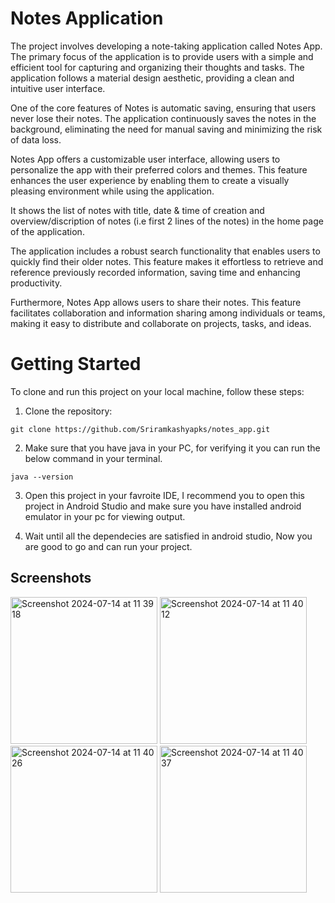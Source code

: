 # Notes Application

The project involves developing a note-taking application called Notes App. The primary focus of the application is to provide users with a simple and efficient tool for capturing and organizing their thoughts and tasks. The application follows a material design aesthetic, providing a clean and intuitive user interface.

One of the core features of Notes is automatic saving, ensuring that users never lose their notes. The application continuously saves the notes in the background, eliminating the need for manual saving and minimizing the risk of data loss.

Notes App offers a customizable user interface, allowing users to personalize the app with their preferred colors and themes. This feature enhances the user experience by enabling them to create a visually pleasing environment while using the application.

It shows the list of notes with title, date & time of creation and overview/discription of notes (i.e first 2 lines of the notes) in the home page of the application.

The application includes a robust search functionality that enables users to quickly find their older notes. This feature makes it effortless to retrieve and reference previously recorded information, saving time and enhancing productivity.

Furthermore, Notes App allows users to share their notes. This feature facilitates collaboration and information sharing among individuals or teams, making it easy to distribute and collaborate on projects, tasks, and ideas.

# Getting Started 

To clone and run this project on your local machine, follow these steps:

1. Clone the repository:
```
git clone https://github.com/Sriramkashyapks/notes_app.git
```
2. Make sure that you have java in your PC, for verifying it you can run the below command in your terminal.
```
java --version
```

3.  Open this project in your favroite IDE, I recommend you to open this project in Android Studio and make sure you have installed android emulator in your pc for viewing output.
   
4.  Wait until all the dependecies are satisfied in android studio, Now you are good to go and can run your project.

## Screenshots

<img width="235" alt="Screenshot 2024-07-14 at 11 39 18" src="https://github.com/user-attachments/assets/b7d4a116-7e17-4c08-b3e9-006575b15ee1">
<img width="235" alt="Screenshot 2024-07-14 at 11 40 12" src="https://github.com/user-attachments/assets/13cddf52-1493-462c-96ad-32d3b765ab1a">
<img width="235" alt="Screenshot 2024-07-14 at 11 40 26" src="https://github.com/user-attachments/assets/6a3675e2-650f-4459-9ef5-7aba69238af6">
<img width="235" alt="Screenshot 2024-07-14 at 11 40 37" src="https://github.com/user-attachments/assets/3db8f45f-958a-484e-9004-4d5699d808be">
